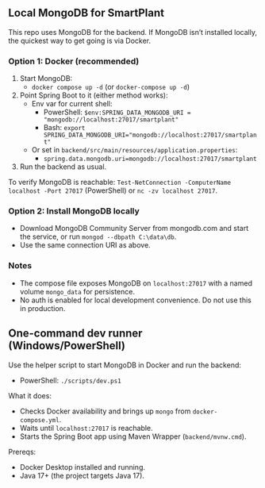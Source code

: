 ## Local MongoDB for SmartPlant

This repo uses MongoDB for the backend. If MongoDB isn’t installed locally, the quickest way to get going is via Docker.

### Option 1: Docker (recommended)

1. Start MongoDB:
   - `docker compose up -d` (or `docker-compose up -d`)
2. Point Spring Boot to it (either method works):
   - Env var for current shell:
     - PowerShell: `$env:SPRING_DATA_MONGODB_URI = "mongodb://localhost:27017/smartplant"`
     - Bash: `export SPRING_DATA_MONGODB_URI="mongodb://localhost:27017/smartplant"`
   - Or set in `backend/src/main/resources/application.properties`:
     - `spring.data.mongodb.uri=mongodb://localhost:27017/smartplant`
3. Run the backend as usual.

To verify MongoDB is reachable: `Test-NetConnection -ComputerName localhost -Port 27017` (PowerShell) or `nc -zv localhost 27017`.

### Option 2: Install MongoDB locally

- Download MongoDB Community Server from mongodb.com and start the service, or run `mongod --dbpath C:\data\db`.
- Use the same connection URI as above.

### Notes

- The compose file exposes MongoDB on `localhost:27017` with a named volume `mongo_data` for persistence.
- No auth is enabled for local development convenience. Do not use this in production.

## One-command dev runner (Windows/PowerShell)

Use the helper script to start MongoDB in Docker and run the backend:

- PowerShell: `./scripts/dev.ps1`

What it does:
- Checks Docker availability and brings up `mongo` from `docker-compose.yml`.
- Waits until `localhost:27017` is reachable.
- Starts the Spring Boot app using Maven Wrapper (`backend/mvnw.cmd`).

Prereqs:
- Docker Desktop installed and running.
- Java 17+ (the project targets Java 17).

